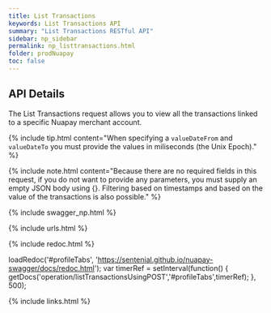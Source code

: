 ```yaml
---
title: List Transactions
keywords: List Transactions API
summary: "List Transactions RESTful API"
sidebar: np_sidebar
permalink: np_listtransactions.html
folder: prodNuapay
toc: false
---
```


## API Details

The List Transactions request allows you to view all the transactions linked to a specific Nuapay merchant account.

{% include tip.html content="When specifying a `valueDateFrom` and `valueDateTo` you must provide the values in miliseconds (the Unix Epoch)." %}


{% include note.html content="Because there are no required fields in this request, if you do not want to provide any parameters, you must supply an empty JSON body using {}. Filtering based on timestamps and based on the value of the transactions is also possible." %}

{% include swagger_np.html %}

{% include urls.html %}


<ul id="profileTabs" class="nav nav-tabs">
    
   
</ul>
   
{% include redoc.html %}
   
loadRedoc('#profileTabs', 'https://sentenial.github.io/nuapay-swagger/docs/redoc.html');
var timerRef = setInterval(function() { getDocs('operation/listTransactionsUsingPOST','#profileTabs',timerRef); }, 500);


</script>


<div id="mydiv"></div>
</div>
</div>


{% include links.html %}
